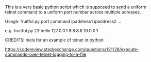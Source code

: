 This is a very basic python script which is supposed to send a uniform telnet command to a uniform port number across multiple adresses.

Usage:
fruitful.py port command ipaddress1 ipaddress2 ...

e.g. fruitful.py 23 hello 127.0.0.1 8.8.8.8 10.0.0.1


CREDITS:
niels for an example of telnet in python

https://codereview.stackexchange.com/questions/121128/execute-commands-over-telnet-logging-to-a-file